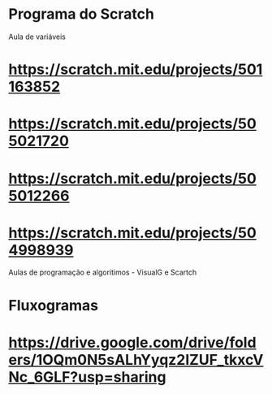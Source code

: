 # Programa do Scratch
 Aula de variáveis
# https://scratch.mit.edu/projects/501163852
# https://scratch.mit.edu/projects/505021720
# https://scratch.mit.edu/projects/505012266
# https://scratch.mit.edu/projects/504998939
Aulas de programação e algoritimos - VisualG e Scartch

# Fluxogramas

# https://drive.google.com/drive/folders/1OQm0N5sALhYyqz2IZUF_tkxcVNc_6GLF?usp=sharing
